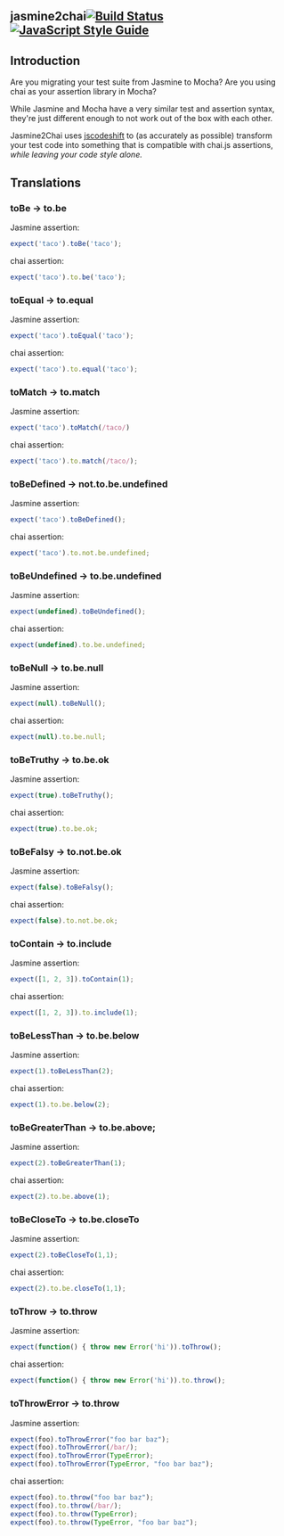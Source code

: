 jasmine2chai[![Build Status](https://travis-ci.org/fivetanley/jasmine2chai.svg?branch=master)](https://travis-ci.org/fivetanley/jasmine2chai)[![JavaScript Style Guide](https://img.shields.io/badge/code%20style-standard-brightgreen.svg)](http://standardjs.com/)
-------

## Introduction

Are you migrating your test suite from Jasmine to Mocha? Are you using
chai as your assertion library in Mocha?

While Jasmine and Mocha have a very similar test and assertion syntax,
they're just different enough to not work out of the box with each
other.

Jasmine2Chai uses
[jscodeshift](https://github.com/facebook/jscodeshift) to (as accurately
as possible) transform your test code into something that is compatible
with chai.js assertions, *while leaving your code style alone.*

## Translations

### toBe -> to.be

Jasmine assertion:

```javascript
expect('taco').toBe('taco');
```

chai assertion:

```javascript
expect('taco').to.be('taco');
```

### toEqual -> to.equal

Jasmine assertion:

```javascript
expect('taco').toEqual('taco');
```

chai assertion:

```javascript
expect('taco').to.equal('taco');
```

### toMatch -> to.match

Jasmine assertion:

```javascript
expect('taco').toMatch(/taco/)
```

chai assertion:

```javascript
expect('taco').to.match(/taco/);
```

### toBeDefined -> not.to.be.undefined

Jasmine assertion:

```javascript
expect('taco').toBeDefined();
```

chai assertion:

```javascript
expect('taco').to.not.be.undefined;
```

### toBeUndefined -> to.be.undefined

Jasmine assertion:

```javascript
expect(undefined).toBeUndefined();
```

chai assertion:

```javascript
expect(undefined).to.be.undefined;
```

### toBeNull -> to.be.null

Jasmine assertion:

```javascript
expect(null).toBeNull();
```

chai assertion:

```javascript
expect(null).to.be.null;
```

### toBeTruthy -> to.be.ok

Jasmine assertion:

```javascript
expect(true).toBeTruthy();
```

chai assertion:

```javascript
expect(true).to.be.ok;
```

### toBeFalsy -> to.not.be.ok

Jasmine assertion:

```javascript
expect(false).toBeFalsy();
```

chai assertion:

```javascript
expect(false).to.not.be.ok;
```

### toContain -> to.include

Jasmine assertion:

```javascript
expect([1, 2, 3]).toContain(1);
```

chai assertion:

```javascript
expect([1, 2, 3]).to.include(1);
```

### toBeLessThan -> to.be.below

Jasmine assertion:

```javascript
expect(1).toBeLessThan(2);
```

chai assertion:

```javascript
expect(1).to.be.below(2);
```

### toBeGreaterThan -> to.be.above;

Jasmine assertion:

```javascript
expect(2).toBeGreaterThan(1);
```

chai assertion:

```javascript
expect(2).to.be.above(1);
```

### toBeCloseTo -> to.be.closeTo

Jasmine assertion:

```javascript
expect(2).toBeCloseTo(1,1);
```

chai assertion:

```javascript
expect(2).to.be.closeTo(1,1);
```

### toThrow -> to.throw

Jasmine assertion:

```javascript
expect(function() { throw new Error('hi')).toThrow();
```

chai assertion:

```javascript
expect(function() { throw new Error('hi')).to.throw();
```

### toThrowError -> to.throw

Jasmine assertion:

```javascript
expect(foo).toThrowError("foo bar baz");
expect(foo).toThrowError(/bar/);
expect(foo).toThrowError(TypeError);
expect(foo).toThrowError(TypeError, "foo bar baz");
```

chai assertion:

```javascript
expect(foo).to.throw("foo bar baz");
expect(foo).to.throw(/bar/);
expect(foo).to.throw(TypeError);
expect(foo).to.throw(TypeError, "foo bar baz");
```
